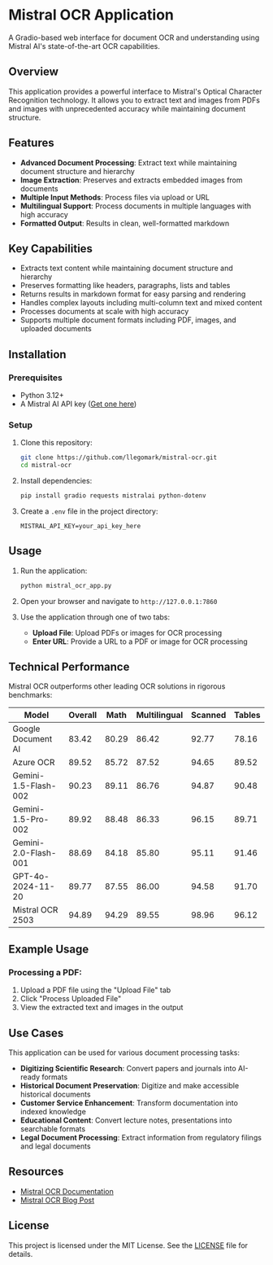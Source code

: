 # Mistral OCR Application

A Gradio-based web interface for document OCR and understanding using Mistral AI's state-of-the-art OCR capabilities.

## Overview

This application provides a powerful interface to Mistral's Optical Character Recognition technology. It allows you to extract text and images from PDFs and images with unprecedented accuracy while maintaining document structure.

## Features

- **Advanced Document Processing**: Extract text while maintaining document structure and hierarchy
- **Image Extraction**: Preserves and extracts embedded images from documents
- **Multiple Input Methods**: Process files via upload or URL
- **Multilingual Support**: Process documents in multiple languages with high accuracy
- **Formatted Output**: Results in clean, well-formatted markdown

## Key Capabilities

- Extracts text content while maintaining document structure and hierarchy
- Preserves formatting like headers, paragraphs, lists and tables
- Returns results in markdown format for easy parsing and rendering
- Handles complex layouts including multi-column text and mixed content
- Processes documents at scale with high accuracy
- Supports multiple document formats including PDF, images, and uploaded documents

## Installation

### Prerequisites

- Python 3.12+
- A Mistral AI API key ([Get one here](https://console.mistral.ai/api-keys))

### Setup

1. Clone this repository:
   ```bash
   git clone https://github.com/llegomark/mistral-ocr.git
   cd mistral-ocr
   ```

2. Install dependencies:
   ```bash
   pip install gradio requests mistralai python-dotenv
   ```

3. Create a `.env` file in the project directory:
   ```
   MISTRAL_API_KEY=your_api_key_here
   ```

## Usage

1. Run the application:
   ```bash
   python mistral_ocr_app.py
   ```

2. Open your browser and navigate to `http://127.0.0.1:7860`

3. Use the application through one of two tabs:
   - **Upload File**: Upload PDFs or images for OCR processing
   - **Enter URL**: Provide a URL to a PDF or image for OCR processing

## Technical Performance

Mistral OCR outperforms other leading OCR solutions in rigorous benchmarks:

| Model | Overall | Math | Multilingual | Scanned | Tables |
|-------|---------|------|--------------|---------|--------|
| Google Document AI | 83.42 | 80.29 | 86.42 | 92.77 | 78.16 |
| Azure OCR | 89.52 | 85.72 | 87.52 | 94.65 | 89.52 |
| Gemini-1.5-Flash-002 | 90.23 | 89.11 | 86.76 | 94.87 | 90.48 |
| Gemini-1.5-Pro-002 | 89.92 | 88.48 | 86.33 | 96.15 | 89.71 |
| Gemini-2.0-Flash-001 | 88.69 | 84.18 | 85.80 | 95.11 | 91.46 |
| GPT-4o-2024-11-20 | 89.77 | 87.55 | 86.00 | 94.58 | 91.70 |
| Mistral OCR 2503 | 94.89 | 94.29 | 89.55 | 98.96 | 96.12 |

## Example Usage

### Processing a PDF:
1. Upload a PDF file using the "Upload File" tab
2. Click "Process Uploaded File"
3. View the extracted text and images in the output

## Use Cases

This application can be used for various document processing tasks:

- **Digitizing Scientific Research**: Convert papers and journals into AI-ready formats
- **Historical Document Preservation**: Digitize and make accessible historical documents
- **Customer Service Enhancement**: Transform documentation into indexed knowledge
- **Educational Content**: Convert lecture notes, presentations into searchable formats
- **Legal Document Processing**: Extract information from regulatory filings and legal documents

## Resources

- [Mistral OCR Documentation](https://docs.mistral.ai/capabilities/document/)
- [Mistral OCR Blog Post](https://mistral.ai/news/mistral-ocr)

## License

This project is licensed under the MIT License. See the [LICENSE](LICENSE) file for details.